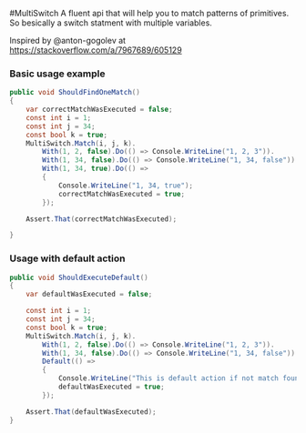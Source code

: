 #MultiSwitch
A fluent api that will help you to match patterns of primitives.
So besically a switch statment with multiple variables.

Inspired by @anton-gogolev at https://stackoverflow.com/a/7967689/605129

### Basic usage example
```C#
public void ShouldFindOneMatch()
{
    var correctMatchWasExecuted = false;
    const int i = 1;
    const int j = 34;
    const bool k = true;
    MultiSwitch.Match(i, j, k).
        With(1, 2, false).Do(() => Console.WriteLine("1, 2, 3")).
        With(1, 34, false).Do(() => Console.WriteLine("1, 34, false")).
        With(1, 34, true).Do(() =>
        {
            Console.WriteLine("1, 34, true");
            correctMatchWasExecuted = true;
        });

    Assert.That(correctMatchWasExecuted);

}
```

### Usage with default action
```C#
public void ShouldExecuteDefault()
{
    var defaultWasExecuted = false;

    const int i = 1;
    const int j = 34;
    const bool k = true;
    MultiSwitch.Match(i, j, k).
        With(1, 2, false).Do(() => Console.WriteLine("1, 2, 3")).
        With(1, 34, false).Do(() => Console.WriteLine("1, 34, false")).
        Default(() =>
        {
            Console.WriteLine("This is default action if not match found");
            defaultWasExecuted = true;
        });

    Assert.That(defaultWasExecuted);
}
```